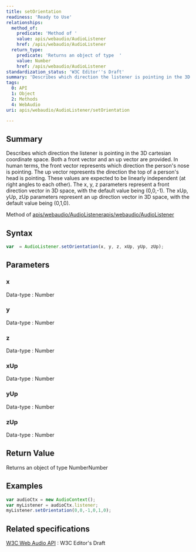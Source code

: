 ```yaml
---
title: setOrientation
readiness: 'Ready to Use'
relationships:
  method_of:
    predicate: 'Method of '
    value: apis/webaudio/AudioListener
    href: /apis/webaudio/AudioListener
  return_type:
    predicate: 'Returns an object of type  '
    value: Number
    href: /apis/webaudio/AudioListener
standardization_status: 'W3C Editor''s Draft'
summary: 'Describes which direction the listener is pointing in the 3D cartesian coordinate space. Both a front vector and an up vector are provided. In human terms, the front vector represents which direction the person''s nose is pointing. The up vector represents the direction the top of a person''s head is pointing. These values are expected to be linearly independent (at right angles to each other). The x, y, z parameters represent a front direction vector in 3D space, with the default value being (0,0,-1). The xUp, yUp, zUp parameters represent an up direction vector in 3D space, with the default value being (0,1,0).'
tags:
  0: API
  1: Object
  2: Methods
  4: WebAudio
uri: apis/webaudio/AudioListener/setOrientation

---
```

## <span>Summary</span>

Describes which direction the listener is pointing in the 3D cartesian coordinate space. Both a front vector and an up vector are provided. In human terms, the front vector represents which direction the person's nose is pointing. The up vector represents the direction the top of a person's head is pointing. These values are expected to be linearly independent (at right angles to each other). The x, y, z parameters represent a front direction vector in 3D space, with the default value being (0,0,-1). The xUp, yUp, zUp parameters represent an up direction vector in 3D space, with the default value being (0,1,0).

Method of [apis/webaudio/AudioListener](/apis/webaudio/AudioListener)[apis/webaudio/AudioListener](/apis/webaudio/AudioListener)

## <span>Syntax</span>

``` js
var  = AudioListener.setOrientation(x, y, z, xUp, yUp, zUp);
```

## <span>Parameters</span>

### <span>x</span>

 Data-type
:   Number

### <span>y</span>

 Data-type
:   Number

### <span>z</span>

 Data-type
:   Number

### <span>xUp</span>

 Data-type
:   Number

### <span>yUp</span>

 Data-type
:   Number

### <span>zUp</span>

 Data-type
:   Number

## <span>Return Value</span>

Returns an object of type NumberNumber

## <span>Examples</span>

``` js
var audioCtx = new AudioContext();
var myListener = audioCtx.listener;
myListener.setOrientation(0,0,-1,0,1,0);
```

## <span>Related specifications</span>

[W3C Web Audio API](http://webaudio.github.io/web-audio-api/)
:   W3C Editor's Draft
